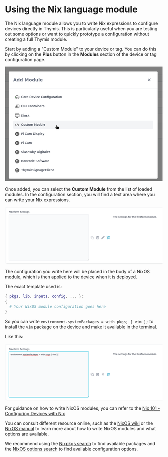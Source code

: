 # Using the Nix language module

The Nix language module allows you to write Nix expressions to configure devices directly in Thymis. This is particularly useful when you are testing out some options or want to quickly prototype a configuration without creating a full Thymis module.

Start by adding a "Custom Module" to your device or tag. You can do this by clicking on the **Plus** button in the **Modules** section of the device or tag configuration page.

![Add Custom Module](./add-custom-module.png)

Once added, you can select the **Custom Module** from the list of loaded modules. In the configuration section, you will find a text area where you can write your Nix expressions.

![Custom Module Configuration](./custom-module-configuration.png)

The configuration you write here will be placed in the body of a NixOS module, which is then applied to the device when it is deployed.

The exact template used is:

```nix
{ pkgs, lib, inputs, config, ... }:
{
  # Your NixOS module configuration goes here
}
```

So you can write `environment.systemPackages = with pkgs; [ vim ];` to install the `vim` package on the device and make it available in the terminal.

Like this:

![Custom Module Example](./custom-module-example.png)

For guidance on how to write NixOS modules, you can refer to the [Nix 101 - Configuring Devices with Nix](../../external-projects/packaging-software/nix-101.md#configuring-devices-with-nix)

You can consult different resource online, such as the [NixOS wiki](https://wiki.nixos.org/wiki/NixOS_modules) or the [NixOS manual](https://nixos.org/manual/nixos/stable/) to learn more about how to write NixOS modules and what options are available.

We recommend using the [Nixpkgs search](https://search.nixos.org/packages) to find available packages and the [NixOS options search](https://search.nixos.org/options) to find available configuration options.
